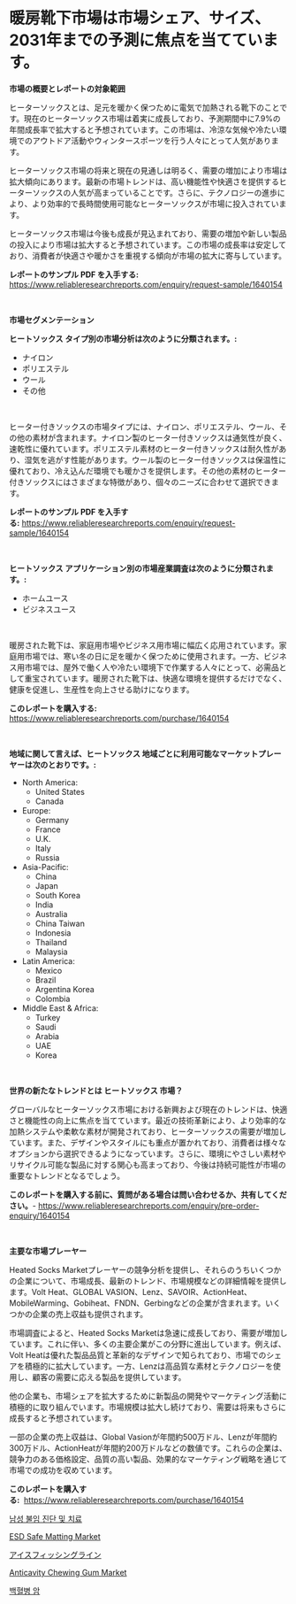 <p><h1>暖房靴下市場は市場シェア、サイズ、2031年までの予測に焦点を当てています。</h1></p><p><strong>市場の概要とレポートの対象範囲</strong></p>
<p><p>ヒーターソックスとは、足元を暖かく保つために電気で加熱される靴下のことです。現在のヒーターソックス市場は着実に成長しており、予測期間中に7.9%の年間成長率で拡大すると予想されています。この市場は、冷涼な気候や冷たい環境でのアウトドア活動やウィンタースポーツを行う人々にとって人気があります。</p><p>ヒーターソックス市場の将来と現在の見通しは明るく、需要の増加により市場は拡大傾向にあります。最新の市場トレンドは、高い機能性や快適さを提供するヒーターソックスの人気が高まっていることです。さらに、テクノロジーの進歩により、より効率的で長時間使用可能なヒーターソックスが市場に投入されています。</p><p>ヒーターソックス市場は今後も成長が見込まれており、需要の増加や新しい製品の投入により市場は拡大すると予想されています。この市場の成長率は安定しており、消費者が快適さや暖かさを重視する傾向が市場の拡大に寄与しています。</p></p>
<p><strong>レポートのサンプル PDF を入手する:</strong> <a href="https://www.reliableresearchreports.com/enquiry/request-sample/1640154">https://www.reliableresearchreports.com/enquiry/request-sample/1640154</a></p>
<p>&nbsp;</p>
<p><strong>市場セグメンテーション</strong></p>
<p><strong>ヒートソックス タイプ別の市場分析は次のように分類されます。:</strong></p>
<p><ul><li>ナイロン</li><li>ポリエステル</li><li>ウール</li><li>その他</li></ul></p>
<p>&nbsp;</p>
<p><p>ヒーター付きソックスの市場タイプには、ナイロン、ポリエステル、ウール、その他の素材が含まれます。ナイロン製のヒーター付きソックスは通気性が良く、速乾性に優れています。ポリエステル素材のヒーター付きソックスは耐久性があり、湿気を逃がす性能があります。ウール製のヒーター付きソックスは保温性に優れており、冷え込んだ環境でも暖かさを提供します。その他の素材のヒーター付きソックスにはさまざまな特徴があり、個々のニーズに合わせて選択できます。</p></p>
<p><strong>レポートのサンプル PDF を入手する:</strong>&nbsp;<a href="https://www.reliableresearchreports.com/enquiry/request-sample/1640154">https://www.reliableresearchreports.com/enquiry/request-sample/1640154</a></p>
<p>&nbsp;</p>
<p><strong> ヒートソックス アプリケーション別の市場産業調査は次のように分類されます。:</strong></p>
<p><ul><li>ホームユース</li><li>ビジネスユース</li></ul></p>
<p>&nbsp;</p>
<p><p>暖房された靴下は、家庭用市場やビジネス用市場に幅広く応用されています。家庭用市場では、寒い冬の日に足を暖かく保つために使用されます。一方、ビジネス用市場では、屋外で働く人や冷たい環境下で作業する人々にとって、必需品として重宝されています。暖房された靴下は、快適な環境を提供するだけでなく、健康を促進し、生産性を向上させる助けになります。</p></p>
<p><strong>このレポートを購入する:</strong>&nbsp; <a href="https://www.reliableresearchreports.com/purchase/1640154">https://www.reliableresearchreports.com/purchase/1640154</a></p>
<p>&nbsp;</p>
<p><strong>地域に関して言えば、ヒートソックス 地域ごとに利用可能なマーケットプレーヤーは次のとおりです。:</strong></p>
<p><ul>
    <li>
        North America:
        <ul>
            <li>United States</li>
            <li>Canada</li>
        </ul>
    </li>
    <li>
        Europe:
        <ul>
            <li>Germany</li>
            <li>France</li>
            <li>U.K.</li>
            <li>Italy</li>
            <li>Russia</li>
        </ul>
    </li>
    <li>
        Asia-Pacific:
        <ul>
            <li>China</li>
            <li>Japan</li>
            <li>South Korea</li>
            <li>India</li>
            <li>Australia</li>
            <li>China Taiwan</li>
            <li>Indonesia</li>
            <li>Thailand</li>
            <li>Malaysia</li>
        </ul>
    </li>
    <li>
        Latin America:
        <ul>
            <li>Mexico</li>
            <li>Brazil</li>
            <li>Argentina Korea</li>
            <li>Colombia</li>
        </ul>
    </li>
    <li>
        Middle East & Africa:
        <ul>
            <li>Turkey</li>
            <li>Saudi</li>
            <li>Arabia</li>
            <li>UAE</li>
            <li>Korea</li>
        </ul>
    </li>
    </ul></p>
<p>&nbsp;</p>
<p><strong>世界の新たなトレンドとは ヒートソックス 市場？</strong></p>
<p><p>グローバルなヒーターソックス市場における新興および現在のトレンドは、快適さと機能性の向上に焦点を当てています。最近の技術革新により、より効率的な加熱システムや柔軟な素材が開発されており、ヒーターソックスの需要が増加しています。また、デザインやスタイルにも重点が置かれており、消費者は様々なオプションから選択できるようになっています。さらに、環境にやさしい素材やリサイクル可能な製品に対する関心も高まっており、今後は持続可能性が市場の重要なトレンドとなるでしょう。</p></p>
<p><strong>このレポートを購入する前に、質問がある場合は問い合わせるか、共有してください。</strong>- <a href="https://www.reliableresearchreports.com/enquiry/pre-order-enquiry/1640154">https://www.reliableresearchreports.com/enquiry/pre-order-enquiry/1640154</a></p>
<p>&nbsp;</p>
<p><strong>主要な市場プレーヤー</strong></p>
<p><p>Heated Socks Marketプレーヤーの競争分析を提供し、それらのうちいくつかの企業について、市場成長、最新のトレンド、市場規模などの詳細情報を提供します。Volt Heat、GLOBAL VASION、Lenz、SAVOIR、ActionHeat、MobileWarming、Gobiheat、FNDN、Gerbingなどの企業が含まれます。いくつかの企業の売上収益も提供されます。</p><p>市場調査によると、Heated Socks Marketは急速に成長しており、需要が増加しています。これに伴い、多くの主要企業がこの分野に進出しています。例えば、Volt Heatは優れた製品品質と革新的なデザインで知られており、市場でのシェアを積極的に拡大しています。一方、Lenzは高品質な素材とテクノロジーを使用し、顧客の需要に応える製品を提供しています。</p><p>他の企業も、市場シェアを拡大するために新製品の開発やマーケティング活動に積極的に取り組んでいます。市場規模は拡大し続けており、需要は将来もさらに成長すると予想されています。</p><p>一部の企業の売上収益は、Global Vasionが年間約500万ドル、Lenzが年間約300万ドル、ActionHeatが年間約200万ドルなどの数値です。これらの企業は、競争力のある価格設定、品質の高い製品、効果的なマーケティング戦略を通じて市場での成功を収めています。</p></p>
<p><strong>このレポートを購入する:</strong>&nbsp;&nbsp;<a href="https://www.reliableresearchreports.com/purchase/1640154">https://www.reliableresearchreports.com/purchase/1640154</a></p>
<p><p><a href="https://github.com/sammyUltyylrich9067856/Market-Research-Report-List-1/blob/main/51876838850.md">남성 불임 진단 및 치료</a></p><p><a href="https://github.com/ashepherd82/Market-Research-Report-List-3/blob/main/esd-safe-matting-market.md">ESD Safe Matting Market</a></p><p><a href="https://github.com/ReyesKohler20231/Market-Research-Report-List-1/blob/main/36270079577.md">アイスフィッシングライン</a></p><p><a href="https://github.com/ruddyyedelwadw/Market-Research-Report-List-1/blob/main/anticavity-chewing-gum-market.md">Anticavity Chewing Gum Market</a></p><p><a href="https://github.com/Elenrrera7685/Market-Research-Report-List-1/blob/main/66821088849.md">백혈병 암</a></p></p>